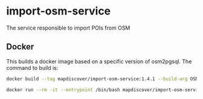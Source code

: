 # import-osm-service

The service responsible to import POIs from OSM

## Docker

This builds a docker image based on a specific version of osm2pgsql. The command to build is:

```bash
docker build --tag mapdiscover/import-osm-service:1.4.1 --build-arg OSM2PGSQL_VERSION=1.4.1 .
```

```bash
docker run --rm -it --entrypoint /bin/bash mapdiscover/import-osm-service:1.4.1
```
